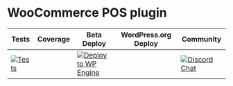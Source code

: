 # WooCommerce POS plugin

| Tests | Coverage | Beta Deploy | WordPress.org Deploy | Community |
| -- | -- | -- | -- | -- |
| [![Tests](https://github.com/wcpos/woocommerce-pos/actions/workflows/tests.yml/badge.svg)](https://github.com/wcpos/woocommerce-pos/actions/workflows/tests.yml) | | [![Deploy to WP Engine](https://github.com/wcpos/woocommerce-pos/actions/workflows/wp-engine.yml/badge.svg)](https://wcposdev.wpengine.com/pos) | | [![Discord Chat](https://img.shields.io/discord/711884517081612298?color=%237289DA&label=WCPOS&logo=discord&logoColor=white)](https://wcpos.com/discord) |